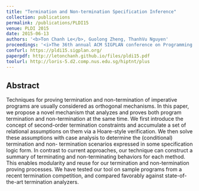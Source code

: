 ```yaml
---
title: "Termination and Non-termination Specification Inference"
collection: publications
permalink: /publications/PLDI15
venue: PLDI 2015
date: 2015-06-13
authors: '<b>Ton Chanh Le</b>, Guolong Zheng, ThanhVu Nguyen'
proceedings: '<i>The 36th annual ACM SIGPLAN conference on Programming Language Design and Implementation</i>'
confurl: https://pldi15.sigplan.org/
paperpdf: http://letonchanh.github.io/files/pldi15.pdf
toolurl: http://loris-5.d2.comp.nus.edu.sg/hiptnt/plus
---
```


## Abstract
Techniques for proving termination and non-termination of imperative programs are usually considered as orthogonal mechanisms. In this paper, we propose a novel mechanism that analyzes and proves both program termination and non-termination at the same time. We first introduce the concept of second-order termination constraints and accumulate a set of relational assumptions on them via a Hoare-style verification. We then solve these assumptions with case analysis to determine the (conditional) termination and non- termination scenarios expressed in some specification logic form. In contrast to current approaches, our technique can construct a summary of terminating and non-terminating behaviors for each method. This enables modularity and reuse for our termination and non-termination proving processes. We have tested our tool on sample programs from a recent termination competition, and compared favorably against state-of-the-art termination analyzers.
